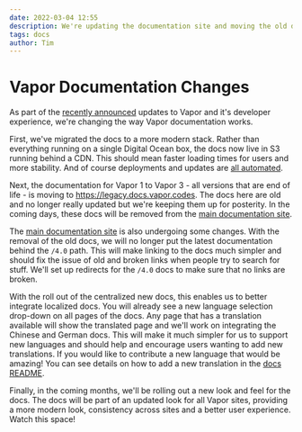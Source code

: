 ```yaml
---
date: 2022-03-04 12:55
description: We're updating the documentation site and moving the old docs to a new site
tags: docs
author: Tim
---
```

# Vapor Documentation Changes

As part of the [recently announced](/posts/vapor-next-steps/) updates to Vapor and it's developer experience, we're changing the way Vapor documentation works. 

First, we've migrated the docs to a more modern stack. Rather than everything running on a single Digital Ocean box, the docs now live in S3 running behind a CDN. This should mean faster loading times for users and more stability. And of course deployments and updates are [all automated](https://github.com/vapor/docs/blob/main/.github/workflows/deploy.yml).

Next, the documentation for Vapor 1 to Vapor 3 - all versions that are end of life - is moving to https://legacy.docs.vapor.codes. The docs here are old and no longer really updated but we're keeping them up for posterity. In the coming days, these docs will be removed from the [main documentation site](https://docs.vapor.codes/).

The [main documentation site](https://docs.vapor.codes/) is also undergoing some changes. With the removal of the old docs, we will no longer put the latest documentation behind the `/4.0` path. This will make linking to the docs much simpler and should fix the issue of old and broken links when people try to search for stuff. We'll set up redirects for the `/4.0` docs to make sure that no links are broken.

With the roll out of the centralized new docs, this enables us to better integrate localized docs. You will already see a new language selection drop-down on all pages of the docs. Any page that has a translation available will show the translated page and we'll work on integrating the Chinese and German docs. This will make it much simpler for us to support new languages and should help and encourage users wanting to add new translations. If you would like to contribute a new language that would be amazing! You can see details on how to add a new translation in the [docs README](https://github.com/vapor/docs#translating).

Finally, in the coming months, we'll be rolling out a new look and feel for the docs. The docs will be part of an updated look for all Vapor sites, providing a more modern look, consistency across sites and a better user experience. Watch this space!